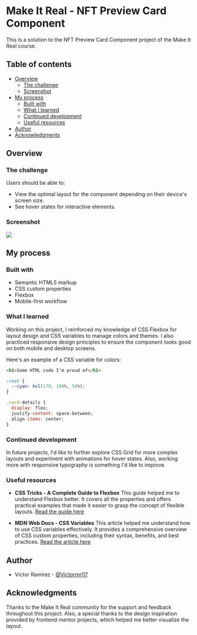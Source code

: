 # Make It Real - NFT Preview Card Component

This is a solution to the NFT Preview Card Component project of the Make It Real course.

## Table of contents

- [Overview](#overview)
  - [The challenge](#the-challenge)
  - [Screenshot](#screenshot)
- [My process](#my-process)
  - [Built with](#built-with)
  - [What I learned](#what-i-learned)
  - [Continued development](#continued-development)
  - [Useful resources](#useful-resources)
- [Author](#author)
- [Acknowledgments](#acknowledgments)

## Overview

### The challenge

Users should be able to:

- View the optimal layout for the component depending on their device's screen size.
- See hover states for interactive elements.

### Screenshot

![](./screenshot.jpg)

## My process

### Built with

- Semantic HTML5 markup
- CSS custom properties
- Flexbox
- Mobile-first workflow

### What I learned

Working on this project, I reinforced my knowledge of CSS Flexbox for layout design and CSS variables to manage colors and themes. I also practiced responsive design principles to ensure the component looks good on both mobile and desktop screens.

Here's an example of a CSS variable for colors:

```html
<h1>Some HTML code I'm proud of</h1>
```

```css
:root {
  --cyan: hsl(178, 100%, 50%);
}
```

```js
.card-details {
  display: flex;
  justify-content: space-between;
  align-items: center;
}
```

### Continued development

In future projects, I'd like to further explore CSS Grid for more complex layouts and experiment with animations for hover states. Also, working more with responsive typography is something I'd like to improve.

### Useful resources

- **CSS Tricks - A Complete Guide to Flexbox**
  This guide helped me to understand Flexbox better. It covers all the properties and offers practical examples that made it easier to grasp the concept of flexible layouts.
  [Read the guide here](https://css-tricks.com/snippets/css/a-guide-to-flexbox/)

- **MDN Web Docs - CSS Variables**
  This article helped me understand how to use CSS variables effectively. It provides a comprehensive overview of CSS custom properties, including their syntax, benefits, and best practices.
  [Read the article here](https://developer.mozilla.org/en-US/docs/Web/CSS/Using_CSS_custom_properties)

## Author

- Victor Ramirez - [@Victormrl17](https://github.com/Victormrl17)

## Acknowledgments

Thanks to the Make It Real community for the support and feedback throughout this project. Also, a special thanks to the design inspiration provided by frontend mentor projects, which helped me better visualize the layout.
